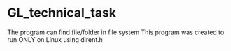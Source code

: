 # GL_technical_task
The program can find file/folder in file system
This program was created to run ONLY on Linux using dirent.h
